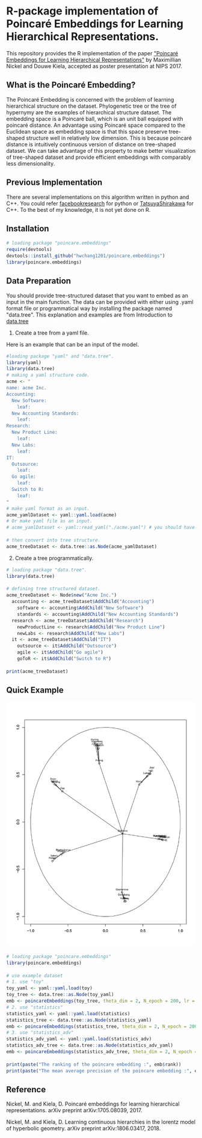 # R-package implementation of Poincaré Embeddings for Learning Hierarchical Representations.

This repository provides the R implementation of the paper ["Poincaré Embeddings for Learning Hierarchical Representations"](https://papers.nips.cc/paper/7213-poincare-embeddings-for-learning-hierarchical-representations) by Maximillian Nickel and Douwe Kiela, accepted as poster presentation at NIPS 2017.

## What is the Poincaré Embedding?

The Poincaré Embedding is concerned with the problem of learning hierarchical structure on the dataset. Phylogenetic tree or the tree of hypernymy are the examples of hierarchical structure dataset. The embedding space is a Poincaré ball, which is an unit ball equipped with poincaré distance. An advantage using Poincaré space compared to the Euclidean space as embedding space is that this space preserve tree-shaped structure well in relatively low dimension. This is because poincaré distance is intuitively continuous version of distance on tree-shaped dataset. We can take advantage of this property to make better visualization of tree-shaped dataset and provide efficient embeddings with comparably less dimensionality.


## Previous Implementation


There are several implementations on this algorithm written in python and C++. You could refer [facebookresearch](https://github.com/facebookresearch/poincare-embeddings) for python or [TatsuyaShirakawa](https://github.com/TatsuyaShirakawa/poincare-embedding) for C++. To the best of my knowledge,  it is not yet done on R.

## Installation

```r
# loading package "poincare.embeddings"
require(devtools)
devtools::install_github("hwchang1201/poincare.embeddings")
library(poincare.embeddings)
```

## Data Preparation

You should provide tree-structured dataset that you want to embed as an input in the main function. The data can be provided with either using .yaml format file or programmatical way by installing the package named "data.tree". This explanation and examples are from Introduction to [data.tree](https://cran.r-project.org/web/packages/data.tree/vignettes/data.tree.html#trees-in-r)

1. Create a tree from a yaml file.

Here is an example that can be an input of the model.

```r
#loading package "yaml" and "data.tree".
library(yaml)
library(data.tree)
# making a yaml structure code.
acme <- "
name: acme Inc.
Accounting:
  New Software:
    leaf:
  New Accounting Standards:
    leaf:
Research:
  New Product Line:
    leaf:
  New Labs:
    leaf:
IT:
  Outsource:
    leaf:
  Go agile:
    leaf:
  Switch to R:
    leaf:
"
# make yaml format as an input.
acme_yamlDataset <- yaml::yaml.load(acme)
# Or make yaml file as an input.
# acme_yamlDataset <- yaml::read_yaml("./acme.yaml") # you should have a yaml file "acme.yaml""

# then convert into tree structure.
acme_treeDataset <- data.tree::as.Node(acme_yamlDataset)

```

2. Create a tree programmatically.

```r
# loading package "data.tree".
library(data.tree)

# defining tree structured dataset.
acme_treeDataset <- Node$new("Acme Inc.")
  accounting <- acme_treeDataset$AddChild("Accounting")
    software <- accounting$AddChild("New Software")
    standards <- accounting$AddChild("New Accounting Standards")
  research <- acme_treeDataset$AddChild("Research")
    newProductLine <- research$AddChild("New Product Line")
    newLabs <- research$AddChild("New Labs")
  it <- acme_treeDataset$AddChild("IT")
    outsource <- it$AddChild("Outsource")
    agile <- it$AddChild("Go agile")
    goToR <- it$AddChild("Switch to R")

print(acme_treeDataset)
```

## Quick Example

<p align="center">
<img src="/Rplot_statistics.png"><br>
</p>

```r
# loading package "poincare.embeddings"
library(poincare.embeddings)

# use example dataset
# 1. use "toy"
toy_yaml <- yaml::yaml.load(toy)
toy_tree <- data.tree::as.Node(toy_yaml)
emb <- poincareEmbeddings(toy_tree, theta_dim = 2, N_epoch = 200, lr = 0.005, n_neg = 10)
# 2. use "statistics"
statistics_yaml <- yaml::yaml.load(statistics)
statistics_tree <- data.tree::as.Node(statistics_yaml)
emb <- poincareEmbeddings(statistics_tree, theta_dim = 2, N_epoch = 200, lr = 0.005, n_neg = 10)
# 3. use "statistics_adv"
statistics_adv_yaml <- yaml::yaml.load(statistics_adv)
statistics_adv_tree <- data.tree::as.Node(statistics_adv_yaml)
emb <- poincareEmbeddings(statistics_adv_tree, theta_dim = 2, N_epoch = 200, lr = 0.005, n_neg = 10)

print(paste("The ranking of the poincare embedding :", emb$rank))
print(paste("The mean average precision of the poincare embedding :", emb$map))
```

## Reference
Nickel, M. and Kiela, D. Poincaré embeddings for learning hierarchical representations. arXiv preprint arXiv:1705.08039, 2017.

Nickel, M. and Kiela, D. Learning continuous hierarchies in the lorentz model of hyperbolic geometry. arXiv preprint arXiv:1806.03417, 2018.

